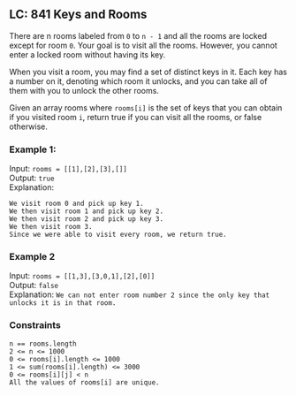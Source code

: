 ## LC: 841 Keys and Rooms

There are n rooms labeled from ```0``` to ```n - 1``` and all the rooms are locked except for room ```0```. Your goal is to visit all the rooms. However, you cannot enter a locked room without having its key.

When you visit a room, you may find a set of distinct keys in it. Each key has a number on it, denoting which room it unlocks, and you can take all of them with you to unlock the other rooms.

Given an array rooms where ```rooms[i]``` is the set of keys that you can obtain if you visited room ```i```, return true if you can visit all the rooms, or false otherwise.

### Example 1:

Input: ```rooms = [[1],[2],[3],[]]```\
Output: ```true```\
Explanation: 
```
We visit room 0 and pick up key 1.
We then visit room 1 and pick up key 2.
We then visit room 2 and pick up key 3.
We then visit room 3.
Since we were able to visit every room, we return true.
```

### Example 2

Input: ```rooms = [[1,3],[3,0,1],[2],[0]]```\
Output: ```false```\
Explanation: ```We can not enter room number 2 since the only key that unlocks it is in that room.```
 

### Constraints
```n == rooms.length```\
```2 <= n <= 1000```\
```0 <= rooms[i].length <= 1000```\
```1 <= sum(rooms[i].length) <= 3000```\
```0 <= rooms[i][j] < n```\
```All the values of rooms[i] are unique.```